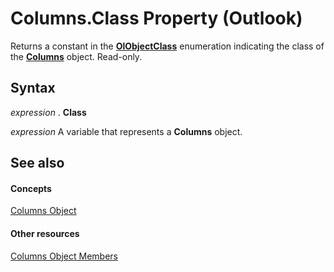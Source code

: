 
# Columns.Class Property (Outlook)

Returns a constant in the  **[OlObjectClass](33d724b3-df3c-2a7f-a80f-93b66d96f588.md)** enumeration indicating the class of the **[Columns](628bf0cf-4ee8-5e5c-09d7-89d7adf256ca.md)** object. Read-only.


## Syntax

 _expression_ . **Class**

 _expression_ A variable that represents a **Columns** object.


## See also


#### Concepts


[Columns Object](628bf0cf-4ee8-5e5c-09d7-89d7adf256ca.md)
#### Other resources


[Columns Object Members](dac88ab6-44f9-87c9-cd71-e8c6beee2b69.md)
